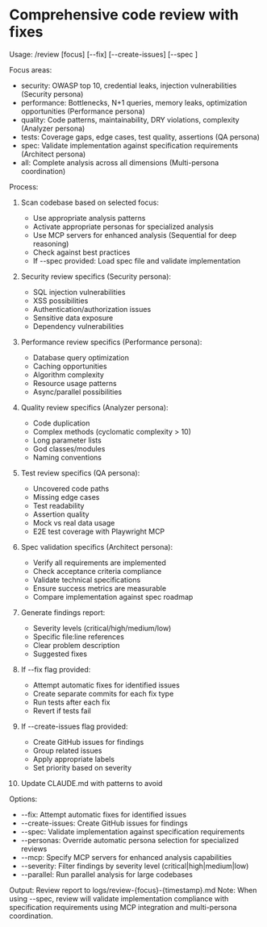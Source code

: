 # Comprehensive code review with fixes

Usage: /review [focus] [--fix] [--create-issues] [--spec <spec-file>]

Focus areas:
- security: OWASP top 10, credential leaks, injection vulnerabilities (Security persona)
- performance: Bottlenecks, N+1 queries, memory leaks, optimization opportunities (Performance persona)
- quality: Code patterns, maintainability, DRY violations, complexity (Analyzer persona)
- tests: Coverage gaps, edge cases, test quality, assertions (QA persona)
- spec: Validate implementation against specification requirements (Architect persona)
- all: Complete analysis across all dimensions (Multi-persona coordination)

Process:

1. Scan codebase based on selected focus:
   - Use appropriate analysis patterns
   - Activate appropriate personas for specialized analysis
   - Use MCP servers for enhanced analysis (Sequential for deep reasoning)
   - Check against best practices
   - If --spec provided: Load spec file and validate implementation

2. Security review specifics (Security persona):
   - SQL injection vulnerabilities
   - XSS possibilities
   - Authentication/authorization issues
   - Sensitive data exposure
   - Dependency vulnerabilities

3. Performance review specifics (Performance persona):
   - Database query optimization
   - Caching opportunities
   - Algorithm complexity
   - Resource usage patterns
   - Async/parallel possibilities

4. Quality review specifics (Analyzer persona):
   - Code duplication
   - Complex methods (cyclomatic complexity > 10)
   - Long parameter lists
   - God classes/modules
   - Naming conventions

5. Test review specifics (QA persona):
   - Uncovered code paths
   - Missing edge cases
   - Test readability
   - Assertion quality
   - Mock vs real data usage
   - E2E test coverage with Playwright MCP

6. Spec validation specifics (Architect persona):
   - Verify all requirements are implemented
   - Check acceptance criteria compliance
   - Validate technical specifications
   - Ensure success metrics are measurable
   - Compare implementation against spec roadmap

7. Generate findings report:
   - Severity levels (critical/high/medium/low)
   - Specific file:line references
   - Clear problem description
   - Suggested fixes

8. If --fix flag provided:
   - Attempt automatic fixes for identified issues
   - Create separate commits for each fix type
   - Run tests after each fix
   - Revert if tests fail

9. If --create-issues flag provided:
   - Create GitHub issues for findings
   - Group related issues
   - Apply appropriate labels
   - Set priority based on severity

10. Update CLAUDE.md with patterns to avoid

Options:
- --fix: Attempt automatic fixes for identified issues
- --create-issues: Create GitHub issues for findings
- --spec: Validate implementation against specification requirements
- --personas: Override automatic persona selection for specialized reviews
- --mcp: Specify MCP servers for enhanced analysis capabilities
- --severity: Filter findings by severity level (critical|high|medium|low)
- --parallel: Run parallel analysis for large codebases

Output: Review report to logs/review-{focus}-{timestamp}.md
Note: When using --spec, review will validate implementation compliance with specification requirements using MCP integration and multi-persona coordination.